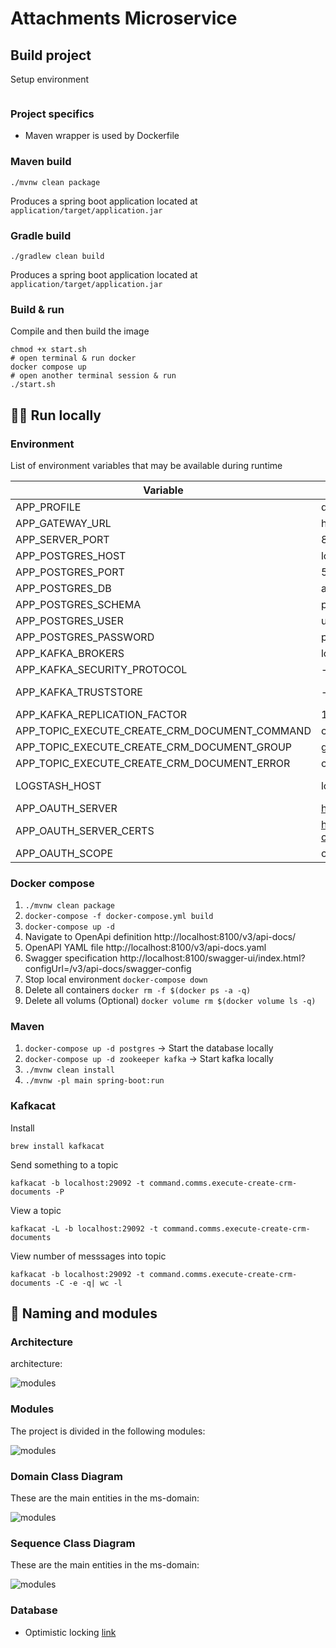 # Attachments Microservice

## Build project
Setup environment
```shell
```

### Project specifics
- Maven wrapper is used by Dockerfile

### Maven build
```shell
./mvnw clean package
```
Produces a spring boot application located at `application/target/application.jar`

### Gradle build
```shell
./gradlew clean build
```
Produces a spring boot application located at `application/target/application.jar`

### Build & run

Compile and then build the image
```shell
chmod +x start.sh
# open terminal & run docker 
docker compose up
# open another terminal session & run
./start.sh
```

## :running_man: Run locally

### Environment
List of environment variables that may be available during runtime

| Variable | default | Description |
| --- | --- | --- |
| APP_PROFILE | dev, stg, pro | profile |
| APP_GATEWAY_URL | http://.... | gateway url |
| APP_SERVER_PORT | 8080 | server port |
| APP_POSTGRES_HOST | localhost | wglink host of postgres |
| APP_POSTGRES_PORT | 5432 | wglink postgres port |
| APP_POSTGRES_DB | attachments | wglink postgres database |
| APP_POSTGRES_SCHEMA | public | - |
| APP_POSTGRES_USER | user | - |
| APP_POSTGRES_PASSWORD | password | - |
| APP_KAFKA_BROKERS | localhost:29092 | - |
| APP_KAFKA_SECURITY_PROTOCOL | - | For secure communication use: SSL |
| APP_KAFKA_TRUSTSTORE | - | For secure communication use: /application/kafka.client.truststore.jks |
| APP_KAFKA_REPLICATION_FACTOR | 1 | should be increased on production |
| APP_TOPIC_EXECUTE_CREATE_CRM_DOCUMENT_COMMAND | command.comms.execute-create-crm-documents | kafka topic command |
| APP_TOPIC_EXECUTE_CREATE_CRM_DOCUMENT_GROUP | group.comms.documents| kafka topic group |
| APP_TOPIC_EXECUTE_CREATE_CRM_DOCUMENT_ERROR | command.comms.execute-create-crm-documents.dlq | kafka topic dlq |
| LOGSTASH_HOST | localhost:5000 | Not used unless "logstash" is spring profile is active |
| APP_OAUTH_SERVER | https://dev.jandrinet.com/auth/realms/jandrinet | - |
| APP_OAUTH_SERVER_CERTS | https://dev.jandrinet.com/auth/realms/jandrinet/protocol/openid-connect/certs | - |
| APP_OAUTH_SCOPE | crm-attachments | - |

### Docker compose
1. `./mvnw clean package`
1. `docker-compose -f docker-compose.yml build`
1. `docker-compose up -d`
1. Navigate to OpenApi definition http://localhost:8100/v3/api-docs/
1. OpenAPI YAML file http://localhost:8100/v3/api-docs.yaml
1. Swagger specification http://localhost:8100/swagger-ui/index.html?configUrl=/v3/api-docs/swagger-config
1. Stop local environment `docker-compose down`
1. Delete all containers `docker rm -f $(docker ps -a -q)`
1. Delete all volums (Optional) `docker volume rm $(docker volume ls -q)`

### Maven
1. `docker-compose up -d postgres` -> Start the database locally
1. `docker-compose up -d zookeeper kafka` -> Start kafka locally
1. `./mvnw clean install`
1. `./mvnw -pl main spring-boot:run`

### Kafkacat
Install</br>
```
brew install kafkacat
```

Send something to a topic</br>
```
kafkacat -b localhost:29092 -t command.comms.execute-create-crm-documents -P
```

View a topic</br>
```
kafkacat -L -b localhost:29092 -t command.comms.execute-create-crm-documents
```

View number of messsages into topic</br>
```
kafkacat -b localhost:29092 -t command.comms.execute-create-crm-documents -C -e -q| wc -l
```

## :jigsaw: Naming and modules

### Architecture
architecture:

![modules](assets/architecture.png "Modules")

### Modules
The project is divided in the following modules:

![modules](assets/modules.png "Modules")

### Domain Class Diagram
These are the main entities in the ms-domain:

![modules](assets/domain.png "Modules")

### Sequence Class Diagram
These are the main entities in the ms-domain:

![modules](assets/sequence_diagram.png "Modules")

### Database
* Optimistic locking [link](https://docs.spring.io/spring-data/r2dbc/docs/current/reference/html/#r2dbc.optimistic-locking)
